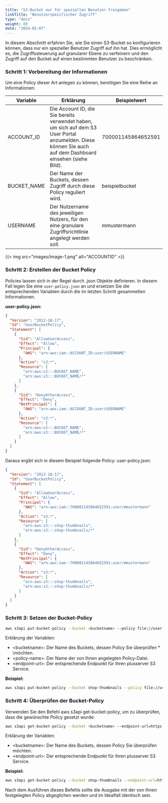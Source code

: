 ```yaml
---
title: "S3-Bucket nur für speziellen Benutzer freigeben"
linkTitle: "Benutzerspezifischer Zugriff"
type: "docs"
weight: 80
date: "2024-02-07"
---
```


In diesem Abschnitt erfahren Sie, wie Sie einen S3-Bucket so konfigurieren können, dass nur ein spezieller Benutzer Zugriff auf ihn hat. Dies ermöglicht es, die Zugriffssteuerung auf granularer Ebene zu verfeinern und den Zugriff auf den Bucket auf einen bestimmten Benutzer zu beschränken.

### Schritt 1: Vorbereitung der Informationen

Um eine Policy dieser Art anlegen zu können, benötigen Sie eine Reihe an Informationen:

| Variable    | Erklärung                                                                                                                                                  | Beispielwert       |
| ----------- | ---------------------------------------------------------------------------------------------------------------------------------------------------------- | ------------------ |
| ACCOUNT_ID  | Die Account ID, die Sie bereits verwendet haben, um sich auf dem S3 User Portal anzumelden. Diese können Sie auch auf dem Dashboard einsehen (siehe Bild). | 700001145864652591 |
| BUCKET_NAME | Der Name der Buckets, dessen Zugriff durch diese Policy reguliert wird.                                                                                    | beispielbucket     |
| USERNAME    | Der Nutzername des jeweiligen Nutzers, für den eine granulare Zugriffsrichtlinie angelegt werden soll.                                                     | mmustermann        |

{{< img src="images/image-1.png" alt="ACCOUNTID" >}}

### Schritt 2: Erstellen der Bucket Policy

Policies lassen sich in der Regel durch .json Objekte definieren. In diesem Fall legen Sie eine `user-policy.json` an und ersetzen Sie die entsprechenden Variablen durch die im letzten Schritt gesammelten Informationen.

**user-policy.json:**

```json
{
  "Version": "2012-10-17",
  "Id": "UserBucketPolicy",
  "Statement": [
    {
      "Sid": "AllowUserAccess",
      "Effect": "Allow",
      "Principal": {
        "AWS": "arn:aws:iam::ACCOUNT_ID:user/USERNAME"
      },
      "Action": "s3:*",
      "Resource": [
        "arn:aws:s3:::BUCKET_NAME",
        "arn:aws:s3:::BUCKET_NAME/*"
      ]
    },
    {
      "Sid": "DenyOtherAccess",
      "Effect": "Deny",
      "NotPrincipal": {
        "AWS": "arn:aws:iam::ACCOUNT_ID:user/USERNAME"
      },
      "Action": "s3:*",
      "Resource": [
        "arn:aws:s3:::BUCKET_NAME",
        "arn:aws:s3:::BUCKET_NAME/*"
      ]
    }
  ]
}
```

Daraus ergibt sich in diesem Beispiel folgende Policy:
user-policy.json:

```json
{
  "Version": "2012-10-17",
  "Id": "UserBucketPolicy",
  "Statement": [
    {
      "Sid": "AllowUserAccess",
      "Effect": "Allow",
      "Principal": {
        "AWS": "arn:aws:iam::700001145864652591:user/mmustermann"
      },
      "Action": "s3:*",
      "Resource": [
        "arn:aws:s3:::shop-thumbnails",
        "arn:aws:s3:::shop-thumbnails/*"
      ]
    },
    {
      "Sid": "DenyOtherAccess",
      "Effect": "Deny",
      "NotPrincipal": {
        "AWS": "arn:aws:iam::700001145864652591:user/mmustermann"
      },
      "Action": "s3:*",
      "Resource": [
        "arn:aws:s3:::shop-thumbnails",
        "arn:aws:s3:::shop-thumbnails/*"
      ]
    }
  ]
}
```

### Schritt 3: Setzen der Bucket-Policy

```bash
aws s3api put-bucket-policy --bucket <bucketname> --policy file://user-policy.json --endpoint-url=https://<endpoint-url>
```

Erklärung der Variablen:

- \<bucketname>: Der Name des Buckets, dessen Policy Sie überprüfen \* \möchten.
- \<policy-name>: Der Name der von Ihnen angelegten Policy-Datei.
- \<endpoint-url>: Der entsprechende Endpunkt für Ihren plusserver S3 Service.

**Beispiel:**

```bash
aws s3api put-bucket-policy --bucket shop-thumbnails --policy file://user-policy.json --endpoint-url=https://s3.de-west-1.psmanaged.com
```

### Schritt 4: Überprüfen der Bucket-Policy

Verwenden Sie den Befehl aws s3api get-bucket-policy, um zu überprüfen, dass die gewünschte Policy gesetzt wurde:

```bash
aws s3api get-bucket-policy --bucket <bucketname> --endpoint-url=https://<endpoint-url>
```

Erklärung der Variablen:

- \<bucketname>: Der Name des Buckets, dessen Policy Sie überprüfen möchten.
- \<endpoint-url>: Der entsprechende Endpunkt für Ihren plusserver S3 Service.

**Beispiel:**

```bash
aws s3api get-bucket-policy --bucket shop-thumbnails --endpoint-url=https://s3.de-west-1.psmanaged.com
```

Nach dem Ausführen dieses Befehls sollte die Ausgabe mit der von Ihnen festgelegten Policy abgeglichen werden und im Idealfall identisch sein.
